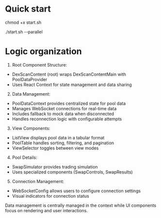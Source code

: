 # Quick start

chmod +x start.sh

./start.sh --parallel

# Logic organization

1. Root Component Structure:
- DexScanContent (root) wraps DexScanContentMain with PoolDataProvider
- Uses React Context for state management and data sharing
2. Data Management:
- PoolDataContext provides centralized state for pool data
- Manages WebSocket connections for real-time data
- Includes fallback to mock data when disconnected
- Handles reconnection logic with configurable attempts
3. View Components:
- ListView displays pool data in a tabular format
- PoolTable handles sorting, filtering, and pagination
- ViewSelector toggles between view modes
4. Pool Details:
- SwapSimulator provides trading simulation
- Uses specialized components (SwapControls, SwapResults)
5. Connection Management:
- WebSocketConfig allows users to configure connection settings
- Visual indicators for connection status

Data management is centrally managed in the context while UI components focus on rendering and user interactions.
